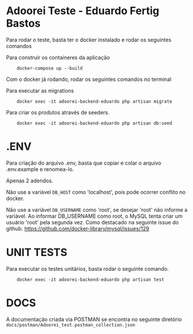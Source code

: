 # Adoorei Teste - Eduardo Fertig Bastos

Para rodar o teste, basta ter o docker instalado e rodar os seguintes comandos

Para construir os containeres da aplicação
```
    docker-compose up --build
```

Com o docker já rodando, rodar os seguintes comandos no terminal 

Para executar as migrations
```
    docker exec -it adoorei-backend-eduardo php artisan migrate
```

Para criar os produtos através de seeders. 
```
    docker exec -it adoorei-backend-eduardo php artisan db:seed
```

# .ENV
Para criação do arquivo .env, basta que copiar e colar o arquivo .env.example e renomea-lo.

Apenas 2 adendos.

Não use a variável `DB_HOST` como 'localhost', pois pode ocorrer conflito no docker. <br>

Não use a variável `DB_USERNAME` como 'root', se desejar 'root' não informe a variável.
Ao informar DB_USERNAME como root, o MySQL tenta criar um usuário 'root' pela segunda vez.
Como destacado na seguinte issue do github.
https://github.com/docker-library/mysql/issues/129 

# UNIT TESTS

Para executar os testes unitários, basta rodar o seguinte comando. 
```
    docker exec -it adoorei-backend-eduardo php artisan test
```

# DOCS

A documentação criada via POSTMAN se encontra no seguinte diretório
`docs/postman/Adoorei_test.postman_collection.json`


